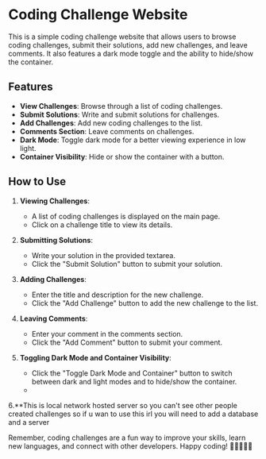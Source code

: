 # Coding Challenge Website

This is a simple coding challenge website that allows users to browse coding challenges, submit their solutions, add new challenges, and leave comments. It also features a dark mode toggle and the ability to hide/show the container.

## Features

- **View Challenges**: Browse through a list of coding challenges.
- **Submit Solutions**: Write and submit solutions for challenges.
- **Add Challenges**: Add new coding challenges to the list.
- **Comments Section**: Leave comments on challenges.
- **Dark Mode**: Toggle dark mode for a better viewing experience in low light.
- **Container Visibility**: Hide or show the container with a button.

## How to Use

1. **Viewing Challenges**:
   - A list of coding challenges is displayed on the main page.
   - Click on a challenge title to view its details.

2. **Submitting Solutions**:
   - Write your solution in the provided textarea.
   - Click the "Submit Solution" button to submit your solution.

3. **Adding Challenges**:
   - Enter the title and description for the new challenge.
   - Click the "Add Challenge" button to add the new challenge to the list.

4. **Leaving Comments**:
   - Enter your comment in the comments section.
   - Click the "Add Comment" button to submit your comment.

5. **Toggling Dark Mode and Container Visibility**:
   - Click the "Toggle Dark Mode and Container" button to switch between dark and light modes and to hide/show the container.
   - 
6.**This is local network hosted server so you can't see other people created challenges so if u wan to use this irl you will need to add a database and a server

Remember, coding challenges are a fun way to improve your skills, learn new languages, and connect with other developers. Happy coding! 🚀👩‍💻👨‍💻
